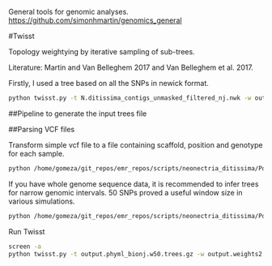 
General tools for genomic analyses. https://github.com/simonhmartin/genomics_general

#Twisst

Topology weightying by iterative sampling of sub-trees.

Literature: Martin and Van Belleghem 2017 and Van Belleghem et al. 2017.

Firstly, I used a tree based on all the SNPs in newick format.

```bash
python twisst.py -t N.ditissima_contigs_unmasked_filtered_nj.nwk -w output.weights.csv.gz -g ENG Ag02,Ag04,Ag05,Ag06,Hg199,R0905,R6-17-2,R6-17-3 -g NI Ag11_A,Ag11_B,Ag11_C -g IRL Ag08,Ag09_A -g BR ND8,ND9 -g BE R37-15,R39-15 -g NL R41-15,R42-15,R45-15 -g ES P112,OPC304,BGV344 -g IT R68-17 --method complete
```

##Pipeline to generate the input trees file

##Parsing VCF files

Transform simple vcf file to a file containing scaffold, position and genotype for each sample.

```bash
python /home/gomeza/git_repos/emr_repos/scripts/neonectria_ditissima/Popgen_analysis/snp/parseVCF.py -i N.ditissima_contigs_unmasked_filtered.vcf --skipIndel --minQual 30 --gtf flag=DP min=5 | gzip > output.geno.gz
```
If you have whole genome sequence data, it is recommended to infer trees for narrow genomic intervals. 50 SNPs proved a useful window size in various simulations.

```bash
python /home/gomeza/git_repos/emr_repos/scripts/neonectria_ditissima/Popgen_analysis/snp/phyml_sliding_windows.py -T 10 -g output.geno --prefix output.phyml_bionj.w50 -w 50 --windType sites --model GTR --optimise n
```

Run Twisst


```bash
screen -a
python twisst.py -t output.phyml_bionj.w50.trees.gz -w output.weights2.csv.gz -g ENG Ag02,Ag04,Ag05,Ag06,Hg199,R0905,R6-17-2,R6-17-3 -g NI Ag11_A,Ag11_B,Ag11_C -g IRL Ag08,Ag09_A -g BR ND8,ND9 -g BE R37-15,R39-15 -g NL R41-15,R42-15,R45-15 -g ES P112,OPC304,BGV344 -g IT R68-17 --method complete
```
